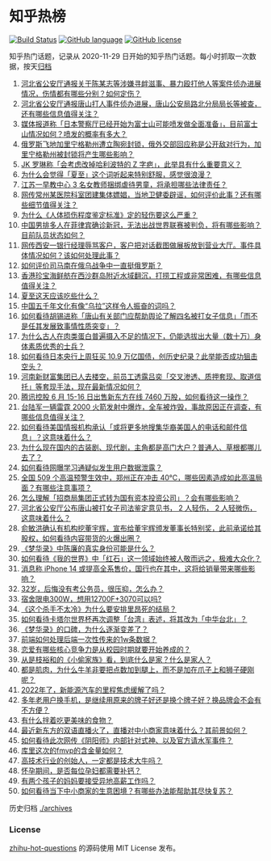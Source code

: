 # 知乎热榜
[![Build Status](https://github.com/ToWeLong/zhihu-hot-questions/workflows/CI/badge.svg)](https://github.com/ToWeLong/zhihu-hot-questions/actions)
[![GitHub language](https://img.shields.io/badge/language-golang-orange.svg)](https://golang.org/)
[![GitHub license](https://img.shields.io/github/license/ToWeLong/zhihu-hot-questions)](https://github.com/ToWeLong/zhihu-hot-questions/blob/main/LICENSE)

知乎热门话题，记录从 2020-11-29 日开始的知乎热门话题。每小时抓取一次数据，按天[归档](./archives)

<!-- BEGIN -->

1. [河北省公安厅通报关于陈某志等涉嫌寻衅滋事、暴力殴打他人等案件侦办进展情况，伤情都有哪些分别？如何定伤？](https://www.zhihu.com/question/538720227)
1. [河北省公安厅通报唐山打人事件侦办进展，唐山公安局路北分局局长等被查，还有哪些信息值得关注？](https://www.zhihu.com/question/538720679)
1. [媒体报道称「日本警察厅已经开始为富士山可能喷发做全面准备」，目前富士山情况如何？喷发的概率有多大？](https://www.zhihu.com/question/538473205)
1. [俄罗斯飞地加里宁格勒州遭立陶宛封锁，俄外交部回应称是公开敌对行为，加里宁格勒州被封锁将产生哪些影响？](https://www.zhihu.com/question/538667547)
1. [JK 罗琳称「会考虑改掉哈利波特的 Z 字疤」，此举具有什么重要意义？](https://www.zhihu.com/question/538453853)
1. [为什么会觉得「夏至」这个词听起来特别舒服，感觉很浪漫？](https://www.zhihu.com/question/538697961)
1. [江苏一早教中心 3 名女教师捆绑虐待男童，将承担哪些法律责任？](https://www.zhihu.com/question/538487529)
1. [网传常州某医院科室团建集体嫖娼，当地卫健委辟谣，如何评价此事？还有哪些细节值得关注？](https://www.zhihu.com/question/538663625)
1. [为什么《人体损伤程度鉴定标准》定的轻伤要这么严重？](https://www.zhihu.com/question/538028143)
1. [中国男排多人在菲律宾确诊新冠，无法出战世界联赛被判负，将有哪些影响？目前队员状态如何？](https://www.zhihu.com/question/538696214)
1. [网传西安一银行经理辱骂客户，客户把对话截图做展板放到营业大厅。事件具体情况如何？该如何处理此事？](https://www.zhihu.com/question/538682964)
1. [如何评价司马南在俄乌战争中一直挺俄罗斯？](https://www.zhihu.com/question/530673801)
1. [香港珍宝海鲜舫在西沙群岛附近水域翻沉，打捞工程或非常困难，有哪些信息值得关注？](https://www.zhihu.com/question/538675455)
1. [夏至这天应该吃些什么？](https://www.zhihu.com/question/24225606)
1. [中国五千年文化有像“乌拉”这样令人振奋的词吗？](https://www.zhihu.com/question/532117757)
1. [如何看待胡锡进称「唐山有关部门应帮助舆论了解四名被打女子信息」「而不是任其发展致事情性质突变」？](https://www.zhihu.com/question/538702026)
1. [为什么古人在肉类蛋白普遍摄入不足的情况下，仍能选拔出大量（数十万）身体素质优秀的士兵？](https://www.zhihu.com/question/25014020)
1. [如何看待日本央行上周狂买 10.9 万亿国债，创历史纪录？此举能否成功狙击空头？](https://www.zhihu.com/question/538656285)
1. [河南新财富集团已人去楼空，前员工透露吕奕「交叉渗透、质押套现、取道信托」等套现手法，现在最新情况如何？](https://www.zhihu.com/question/538594419)
1. [腾讯控股 6 月 15-16 日出售新东方在线 7460 万股，如何看待这一操作？](https://www.zhihu.com/question/538636202)
1. [台陆军一辆雷霆 2000 火箭发射中爆炸，全车被炸毁，事故原因正在调查，有哪些信息值得关注？](https://www.zhihu.com/question/538567939)
1. [如何看待美国情报机构承认「或将更多地搜集华裔美国人的电话和邮件信息」？这意味着什么？](https://www.zhihu.com/question/538705552)
1. [为什么现在国内的古装剧、现代剧，主角都是高门大户？普通人、草根都哪儿去了？](https://www.zhihu.com/question/538582054)
1. [如何看待网曝学习通疑似发生用户数据泄露？](https://www.zhihu.com/question/538640614)
1. [全国 509 个高温预警生效中，郑州正在冲击 40℃，哪些因素造成如此高温局面？有哪些注意事项？](https://www.zhihu.com/question/538021550)
1. [怎么理解「招商局集团正式转为国有资本投资公司」？会有哪些影响？](https://www.zhihu.com/question/538355350)
1. [河北省公安厅公布唐山被打女子司法鉴定意见书， 2 人轻伤， 2 人轻微伤，这意味着什么？](https://www.zhihu.com/question/538722003)
1. [俞敏洪确认有机构挖董宇辉，宣布给董宇辉颁发董事长特别奖，此前承诺给其股权，如何看待内容带货的火爆出圈？](https://www.zhihu.com/question/538641748)
1. [《梦华录》中陈廉的真实身份可能是什么？](https://www.zhihu.com/question/537755973)
1. [如何看待《我的世界》中「红石」这一领域始终被人敬而远之，极难大众化？](https://www.zhihu.com/question/425407973)
1. [消息称 iPhone 14 或提高全系售价，国行也在其中，这将给销量带来哪些影响？](https://www.zhihu.com/question/538563081)
1. [32岁，后悔没有考公务员，很压抑，怎么办？](https://www.zhihu.com/question/533615912)
1. [宿舍限电300W，想用12700F+3070可以吗?](https://www.zhihu.com/question/538286881)
1. [《这个杀手不太冷》为什么要安排里昂死的结局？](https://www.zhihu.com/question/427280530)
1. [如何看待卡塔尔世界杯再次调整「台湾」表述，将其改为「中华台北」？](https://www.zhihu.com/question/538704769)
1. [《梦华录》的口碑，为什么逐渐变差了？](https://www.zhihu.com/question/538571015)
1. [前端如何处理后端一次性传来的1w条数据？](https://www.zhihu.com/question/525562842)
1. [恋爱有哪些核心竞争力是从校园时期就要开始养成的？](https://www.zhihu.com/question/538158409)
1. [从是枝裕和的《小偷家族》看，到底什么是家？什么是家人？](https://www.zhihu.com/question/438015362)
1. [都是肌肉，为什么牛羊非要把点数加到腿上，而不是加在爪子上和狮子硬刚呢？](https://www.zhihu.com/question/538462956)
1. [2022年了，新能源汽车的里程焦虑缓解了吗？](https://www.zhihu.com/question/538626163)
1. [多年老用户换手机，是继续用原来的牌子好还是换个牌子好？换品牌会不会有不方便？](https://www.zhihu.com/question/538561016)
1. [有什么拌着吃更美味的食物？](https://www.zhihu.com/question/537587084)
1. [最近新东方的双语直播火了，直播对中小商家意味着什么？其前景如何？](https://www.zhihu.com/question/538532424)
1. [如何看待此次网传《阴阳师》内部针对式神、以及官方请水军事件？](https://www.zhihu.com/question/538416350)
1. [库里这次的fmvp的含金量如何？](https://www.zhihu.com/question/538163025)
1. [高技术行业的创始人，一定都是技术大牛吗？](https://www.zhihu.com/question/537851747)
1. [怀孕期间，是否每位孕妇都需要补钙？](https://www.zhihu.com/question/449851769)
1. [有两个孩子的妈妈要接受异地高薪工作吗？](https://www.zhihu.com/question/538486411)
1. [如何看待当下中小商家的生意困境？有哪些办法能帮助其尽快复苏？](https://www.zhihu.com/question/538485823)

<!-- END -->

历史归档 [./archives](./archives)


### License
[zhihu-hot-questions](https://github.com/towelong/zhihu-hot-questions) 的源码使用 MIT License 发布。